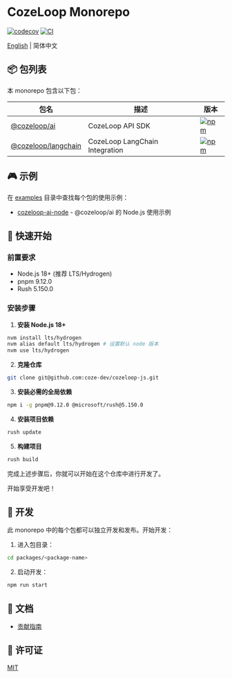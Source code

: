 # CozeLoop Monorepo

[![codecov](https://codecov.io/gh/coze-dev/cozeloop-js/branch/main/graph/badge.svg)](https://codecov.io/gh/coze-dev/cozeloop-js)
[![CI](https://github.com/coze-dev/cozeloop-js/actions/workflows/ci.yaml/badge.svg)](https://github.com/coze-dev/cozeloop-js/actions/workflows/ci.yaml)

[English](./README.md) | 简体中文

## 📦 包列表

本 monorepo 包含以下包：

| 包名 | 描述 | 版本 |
|---------|------------|---------|
| [@cozeloop/ai](./packages/cozeloop-ai) | CozeLoop API SDK | [![npm](https://img.shields.io/npm/v/@cozeloop/ai.svg)](https://www.npmjs.com/package/@cozeloop/ai) |
| [@cozeloop/langchain](./packages/cozeloop-langchain) | CozeLoop LangChain Integration | [![npm](https://img.shields.io/npm/v/@cozeloop/langchain.svg)](https://www.npmjs.com/package/@cozeloop/langchain) |


## 🎮 示例

在 [examples](./examples) 目录中查找每个包的使用示例：

- [cozeloop-ai-node](./examples/cozeloop-ai-node) - @cozeloop/ai 的 Node.js 使用示例


## 🚀 快速开始

### 前置要求

- Node.js 18+ (推荐 LTS/Hydrogen)
- pnpm 9.12.0
- Rush 5.150.0

### 安装步骤

1. **安装 Node.js 18+**

```bash
nvm install lts/hydrogen
nvm alias default lts/hydrogen # 设置默认 node 版本
nvm use lts/hydrogen
```

2. **克隆仓库**

```bash
git clone git@github.com:coze-dev/cozeloop-js.git
```

3. **安装必需的全局依赖**

```bash
npm i -g pnpm@9.12.0 @microsoft/rush@5.150.0
```

4. **安装项目依赖**

```bash
rush update
```

5. **构建项目**

```bash
rush build
```

完成上述步骤后，你就可以开始在这个仓库中进行开发了。

开始享受开发吧！

## 🔨 开发

此 monorepo 中的每个包都可以独立开发和发布。开始开发：

1. 进入包目录：

```bash
cd packages/<package-name>
```

2. 启动开发：

```bash
npm run start
```

## 📖 文档

<!-- - [官方文档](https://www.coze.cn/docs/developer_guides/nodejs_overview) -->
- [贡献指南](./CONTRIBUTING.md)
<!-- - [如何发布](./docs/publish.md) -->

## 📄 许可证

[MIT](./LICENSE)
